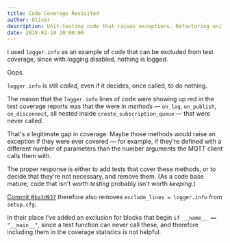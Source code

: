 ```yaml
---
title: Code Coverage Revisited
author: Oliver
description: Unit-testing code that raises exceptions. Refactoring unit tests. I was wrong about `logger.info`. Ignoring `if __name__ == "__main__"`.
date: 2018-02-10 20:00:00
---
```


I used `logger.info` as an example of code that can be excluded from test coverage, since with logging disabled, nothing is logged.

Oops.

`logger.info` is still *called*, even if it decides, once called, to do nothing.

The reason that the `logger.info` lines of code were showing up red in the test coverage reports was that the were in *methods* — `on_log`, `on_publish`, `on_disconnect`, all nested inside `create_subscription_queue` — that were never called.

That's a legitimate gap in coverage. Maybe those methods would raise an exception if they were ever covered — for example, if they're defined with a different number of parameters than the number arguments the MQTT client calls them with.

The proper response is either to add tests that cover these methods, or to decide that they're not necessary, and remove them. (As a code base mature, code that isn't worth *testing* probably isn't worth *keeping*.)

[Commit #`ba3d937`](https://github.com/olinlibrary/bear-as-a-service/commit/ba3d937)  therefore also removes `exclude_lines = logger.info` from `setup.cfg`.

In their place I've added an exclusion for blocks that begin `if __name__ == "__main__"`, since a test function can never call these, and therefore including them in the coverage statistics is not helpful.

